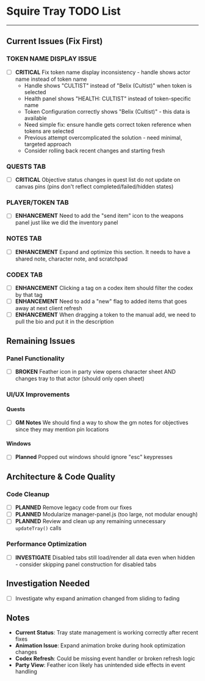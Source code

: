 # Squire Tray TODO List

---

## Current Issues (Fix First)

### TOKEN NAME DISPLAY ISSUE
- [ ] **CRITICAL** Fix token name display inconsistency - handle shows actor name instead of token name
  - Handle shows "CULTIST" instead of "Belix (Cultist)" when token is selected
  - Health panel shows "HEALTH: CULTIST" instead of token-specific name
  - Token Configuration correctly shows "Belix (Cultist)" - this data is available
  - Need simple fix: ensure handle gets correct token reference when tokens are selected
  - Previous attempt overcomplicated the solution - need minimal, targeted approach
  - Consider rolling back recent changes and starting fresh

### QUESTS TAB
- [ ] **CRITICAL** Objective status changes in quest list do not update on canvas pins (pins don't reflect completed/failed/hidden states)

### PLAYER/TOKEN TAB
- [ ] **ENHANCEMENT** Need to add the "send item" icon to the weapons panel just like we did the inventory panel

### NOTES TAB
- [ ] **ENHANCEMENT** Expand and optimize this section. It needs to have a shared note, character note, and scratchpad

### CODEX TAB
- [ ] **ENHANCEMENT** Clicking a tag on a codex item should filter the codex by that tag
- [ ] **ENHANCEMENT** Need to add a "new" flag to added items that goes away at next client refresh
- [ ] **ENHANCEMENT** When dragging a token to the manual add, we need to pull the bio and put it in the description

## Remaining Issues

### Panel Functionality
- [ ] **BROKEN** Feather icon in party view opens character sheet AND changes tray to that actor (should only open sheet)

### UI/UX Improvements

#### Quests
- [ ] **GM Notes** We should find a way to show the gm notes for objectives since they may mention pin locations

#### Windows
- [ ] **Planned** Popped out windows should ignore "esc" keypresses

## Architecture & Code Quality

### Code Cleanup
- [ ] **PLANNED** Remove legacy code from our fixes
- [ ] **PLANNED** Modularize manager-panel.js (too large, not modular enough)
- [ ] **PLANNED** Review and clean up any remaining unnecessary `updateTray()` calls

### Performance Optimization
- [ ] **INVESTIGATE** Disabled tabs still load/render all data even when hidden - consider skipping panel construction for disabled tabs

## Investigation Needed

- [ ] Investigate why expand animation changed from sliding to fading

## Notes

- **Current Status**: Tray state management is working correctly after recent fixes
- **Animation Issue**: Expand animation broke during hook optimization changes
- **Codex Refresh**: Could be missing event handler or broken refresh logic
- **Party View**: Feather icon likely has unintended side effects in event handling